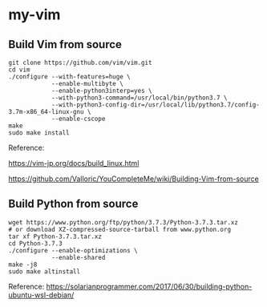 # my-vim

## Build Vim from source
```
git clone https://github.com/vim/vim.git
cd vim
./configure --with-features=huge \
            --enable-multibyte \
            --enable-python3interp=yes \
            --with-python3-command=/usr/local/bin/python3.7 \
            --with-python3-config-dir=/usr/local/lib/python3.7/config-3.7m-x86_64-linux-gnu \
            --enable-cscope
make
sudo make install
```

Reference:

https://vim-jp.org/docs/build_linux.html

https://github.com/Valloric/YouCompleteMe/wiki/Building-Vim-from-source

## Build Python from source
```
wget https://www.python.org/ftp/python/3.7.3/Python-3.7.3.tar.xz
# or download XZ-compressed-source-tarball from www.python.org
tar xf Python-3.7.3.tar.xz
cd Python-3.7.3
./configure --enable-optimizations \
            --enable-shared
make -j8
sudo make altinstall
```

Reference:
https://solarianprogrammer.com/2017/06/30/building-python-ubuntu-wsl-debian/
